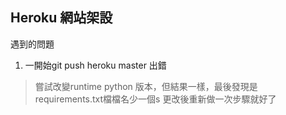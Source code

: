 
Heroku 網站架設
---

遇到的問題

1. 一開始git push heroku master 出錯

> 嘗試改變runtime python 版本，但結果一樣，最後發現是requirements.txt檔檔名少一個s 更改後重新做一次步驟就好了
